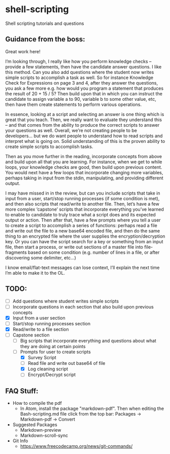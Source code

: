 # shell-scripting
Shell scripting tutorials and questions

## Guidance from the boss:

Great work here!

I’m looking through, I really like how you perform knowledge checks – provide a few statements, then have the candidate answer questions.  I like this method.  Can you also add questions where the student now writes simple scripts to accomplish a task as well.  So for instance Knowledge Check for Expressions on page 3 and 4, after they answer the questions, you ask a few more e.g. how would you program a statement that produces the result of 20 + 15 / 5?  Then build upon that in which you can instruct the candidate to assign variable a to 90, variable b to some other value, etc, then have them create statements to perform various operations. 

In essence, looking at a script and selecting an answer is one thing which is great that you teach.  Then, we really want to evaluate they understand this – and that comes from the ability to produce the correct scripts to answer your questions as well.  Overall, we’re not creating people to be developers… but we do want people to understand how to read scripts and interpret what is going on.  Solid understanding of this is the proven ability to create simple scripts to accomplish tasks. 

Then as you move further in the reading, incorporate concepts from above and build upon all that you are learning.  For instance, when we get to while loops, your knowledge checks are good, then build upon previous content.  You would next have a few loops that incorporate changing more variables, perhaps taking in input from the stdin, manipulating, and providing different output.

I may have missed in in the review, but can you include scripts that take in input from a user, start/stop running processes (if some condition is met), and then also scripts that read/write to another file.  Then, let’s have a few more complex ‘capstone’ scripts that incorporate everything you’ve learned to enable to candidate to truly trace what a script does and its expected output or action.  Then after that, have a few prompts where you tell a user to create a script to accomplish a series of functions: perhaps read a file and write out the file to a new base64 encoded file, and then do the same thing to an encrypted file where the user supplies the encryption/decryption key.  Or you can have the script search for a key or something from an input file, then start a process, or write out sections of a master file into file-fragments based on some condition (e.g. number of lines in a file, or after discovering some delimiter, etc…)

I know email/flat-text messages can lose context, I’ll explain the next time I’m able to make it to the OL.

## TODO:
- [ ] Add questions where student writes simple scripts
- [ ] Incorporate questions in each section that also build upon previous concepts
- [x] Input from a user section
- [ ] Start/stop running processes section
- [x] Read/write to a file section
- [ ] Capstone section
    - [ ] Big scripts that incorporate everything and questions about what they are doing at certain points
    - [ ] Prompts for user to create scripts
        - [x] Survey Script
        - [ ] Read file and write out base64 of file
        - [x] Log cleaning script
        - [ ] Encrypt/Decrypt script

## FAQ Stuff:
- How to compile the pdf
    - In Atom, install the package "markdown-pdf". Then when editing the Bash-scripting.md file click from the top bar: Packages -> Markdown-pdf -> Convert
- Suggested Packages
    - Markdown-preview
    - Markdown-scroll-sync
- Git Info
    - https://www.freecodecamp.org/news/git-commands/
      
    
 
